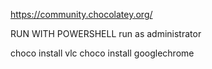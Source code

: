 https://community.chocolatey.org/


RUN WITH POWERSHELL run as administrator


choco install vlc
choco install googlechrome

